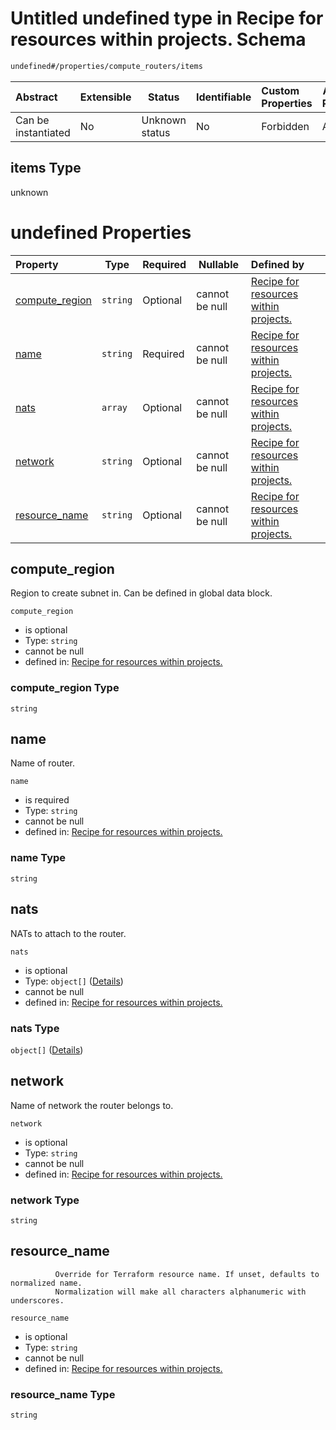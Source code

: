# Untitled undefined type in Recipe for resources within projects. Schema

```txt
undefined#/properties/compute_routers/items
```




| Abstract            | Extensible | Status         | Identifiable | Custom Properties | Additional Properties | Access Restrictions | Defined In                                                              |
| :------------------ | ---------- | -------------- | ------------ | :---------------- | --------------------- | ------------------- | ----------------------------------------------------------------------- |
| Can be instantiated | No         | Unknown status | No           | Forbidden         | Allowed               | none                | [resources.schema.json\*](resources.schema.json "open original schema") |

## items Type

unknown

# undefined Properties

| Property                          | Type     | Required | Nullable       | Defined by                                                                                                                                                                               |
| :-------------------------------- | -------- | -------- | -------------- | :--------------------------------------------------------------------------------------------------------------------------------------------------------------------------------------- |
| [compute_region](#compute_region) | `string` | Optional | cannot be null | [Recipe for resources within projects.](resources-properties-compute_routers-items-properties-compute_region.md "undefined#/properties/compute_routers/items/properties/compute_region") |
| [name](#name)                     | `string` | Required | cannot be null | [Recipe for resources within projects.](resources-properties-compute_routers-items-properties-name.md "undefined#/properties/compute_routers/items/properties/name")                     |
| [nats](#nats)                     | `array`  | Optional | cannot be null | [Recipe for resources within projects.](resources-properties-compute_routers-items-properties-nats.md "undefined#/properties/compute_routers/items/properties/nats")                     |
| [network](#network)               | `string` | Optional | cannot be null | [Recipe for resources within projects.](resources-properties-compute_routers-items-properties-network.md "undefined#/properties/compute_routers/items/properties/network")               |
| [resource_name](#resource_name)   | `string` | Optional | cannot be null | [Recipe for resources within projects.](resources-properties-compute_routers-items-properties-resource_name.md "undefined#/properties/compute_routers/items/properties/resource_name")   |

## compute_region

Region to create subnet in. Can be defined in global data block.


`compute_region`

-   is optional
-   Type: `string`
-   cannot be null
-   defined in: [Recipe for resources within projects.](resources-properties-compute_routers-items-properties-compute_region.md "undefined#/properties/compute_routers/items/properties/compute_region")

### compute_region Type

`string`

## name

Name of router.


`name`

-   is required
-   Type: `string`
-   cannot be null
-   defined in: [Recipe for resources within projects.](resources-properties-compute_routers-items-properties-name.md "undefined#/properties/compute_routers/items/properties/name")

### name Type

`string`

## nats

NATs to attach to the router.


`nats`

-   is optional
-   Type: `object[]` ([Details](resources-properties-compute_routers-items-properties-nats-items.md))
-   cannot be null
-   defined in: [Recipe for resources within projects.](resources-properties-compute_routers-items-properties-nats.md "undefined#/properties/compute_routers/items/properties/nats")

### nats Type

`object[]` ([Details](resources-properties-compute_routers-items-properties-nats-items.md))

## network

Name of network the router belongs to.


`network`

-   is optional
-   Type: `string`
-   cannot be null
-   defined in: [Recipe for resources within projects.](resources-properties-compute_routers-items-properties-network.md "undefined#/properties/compute_routers/items/properties/network")

### network Type

`string`

## resource_name

              Override for Terraform resource name. If unset, defaults to normalized name.
              Normalization will make all characters alphanumeric with underscores.


`resource_name`

-   is optional
-   Type: `string`
-   cannot be null
-   defined in: [Recipe for resources within projects.](resources-properties-compute_routers-items-properties-resource_name.md "undefined#/properties/compute_routers/items/properties/resource_name")

### resource_name Type

`string`
